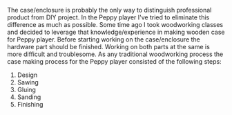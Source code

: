 The case/enclosure is probably the only way to distinguish professional product from DIY project. In the Peppy player I've tried to eliminate this difference as much as possible. Some time ago I took woodworking classes and decided to leverage that knowledge/experience in making wooden case for Peppy player. Before starting working on the case/enclosure the hardware part should be finished. Working on both parts at the same is more difficult and troublesome. As any traditional woodworking process the case making process for the Peppy player consisted of the following steps:

1. Design
2. Sawing
3. Gluing
4. Sanding
5. Finishing
